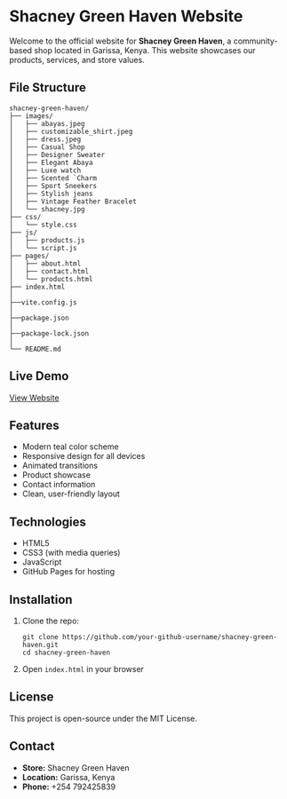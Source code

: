 # Shacney Green Haven Website

Welcome to the official website for **Shacney Green Haven**, a community-based shop located in Garissa, Kenya. This website showcases our products, services, and store values.

## File Structure

```
shacney-green-haven/
├── images/
│   ├── abayas.jpeg
│   ├── customizable_shirt.jpeg
│   ├── dress.jpeg
│   ├── Casual Shop
│   ├── Designer Sweater
│   ├── Elegant Abaya
│   ├── Luxe watch
│   ├── Scented `Charm
│   ├── Sport Sneekers
│   ├── Stylish jeans
│   ├── Vintage Feather Bracelet
│   └── shacney.jpg
├── css/
│   └── style.css
├── js/
│   ├── products.js
│   └── script.js
├── pages/
│   ├── about.html
│   ├── contact.html
│   └── products.html
├── index.html
│
├──vite.config.js
│
├──package.json
│
├──package-lock.json
│
└── README.md
```

## Live Demo

[View Website](https://your-github-username.github.io/shacney-green-haven/)

## Features

- Modern teal color scheme
- Responsive design for all devices
- Animated transitions
- Product showcase
- Contact information
- Clean, user-friendly layout

## Technologies

- HTML5
- CSS3 (with media queries)
- JavaScript
- GitHub Pages for hosting

## Installation

1. Clone the repo:
   ```
   git clone https://github.com/your-github-username/shacney-green-haven.git
   cd shacney-green-haven
   ```

2. Open `index.html` in your browser

## License

This project is open-source under the MIT License.

## Contact

- **Store:** Shacney Green Haven
- **Location:** Garissa, Kenya
- **Phone:** +254 792425839
